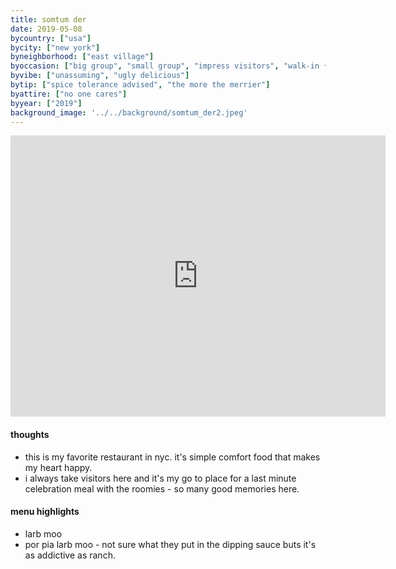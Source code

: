 ```yaml
---
title: somtum der
date: 2019-05-08
bycountry: ["usa"]
bycity: ["new york"]
byneighborhood: ["east village"]
byoccasion: ["big group", "small group", "impress visitors", "walk-in • last minute"]
byvibe: ["unassuming", "ugly delicious"]
bytip: ["spice tolerance advised", "the more the merrier"]
byattire: ["no one cares"]
byyear: ["2019"]
background_image: '../../background/somtum_der2.jpeg'
---
```


<iframe src="https://www.google.com/maps/embed?pb=!1m18!1m12!1m3!1d3023.671727518066!2d-73.98691692343533!3d40.72524253680387!2m3!1f0!2f0!3f0!3m2!1i1024!2i768!4f13.1!3m3!1m2!1s0x89c25982b641fd63%3a0x8e5b0fd1a57ec0fa!2ssomtum%20der!5e0!3m2!1sen!2sus!4v1695924017941!5m2!1sen!2sus" width="600" height="450" style="border:0;" allowfullscreen="" loading="lazy" referrerpolicy="no-referrer-when-downgrade"></iframe>

#### thoughts
* this is my favorite restaurant in nyc. it's simple comfort food that makes my heart happy. 
* i always take visitors here and it's my go to place for a last minute celebration meal with the roomies - so many good memories here. 

#### menu highlights
* larb moo
* por pia larb moo - not sure what they put in the dipping sauce buts it's as addictive as ranch.
